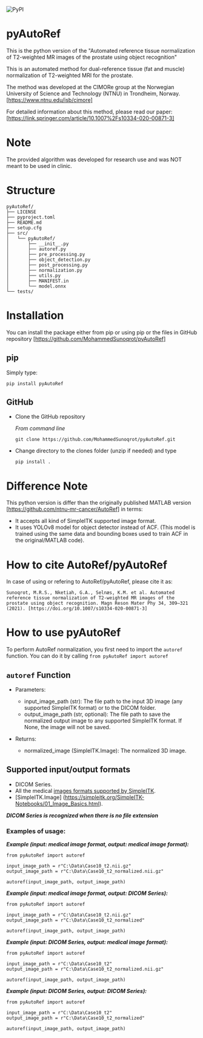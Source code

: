 ![PyPI](https://img.shields.io/pypi/v/pyAutoRef)

# pyAutoRef
This is the python version of the
"Automated reference tissue normalization of T2-weighted MR images of the prostate using object recognition"

This is an automated method for dual-reference tissue (fat and muscle) normalization of T2-weighted MRI for the prostate.

The method was developed at the CIMORe group at the Norwegian University of Science and Technology (NTNU) in Trondheim, Norway.
[https://www.ntnu.edu/isb/cimore]

For detailed information about this method, please read our paper: [https://link.springer.com/article/10.1007%2Fs10334-020-00871-3]

# Note
The provided algorithm was developed for research use and was NOT meant to be used in clinic.

# Structure
```
pyAutoRef/
├── LICENSE
├── pyproject.toml
├── README.md
├── setup.cfg
├── src/
│   └── pyAutoRef/
│       ├── __init__.py
│       ├── autoref.py
│       ├── pre_processing.py
│       ├── object_detection.py
│       ├── post_processing.py
│       ├── normalization.py
│       ├── utils.py
│       ├── MANIFEST.in
│       └── model.onnx
└── tests/
```

# Installation
You can install the package either from pip or using pip or the files in GitHub repository [https://github.com/MohammedSunoqrot/pyAutoRef]

## pip
Simply type:
```
pip install pyAutoRef
```
## GitHub
- Clone the GitHub repository
  
   *From command line*
   ```
   git clone https://github.com/MohammedSunoqrot/pyAutoRef.git
   ```
- Change directory to the clones folder (unzip if needed) and type
   ```
   pip install . 
   ```

# Difference Note
This python version is differ than the originally published MATLAB version [https://github.com/ntnu-mr-cancer/AutoRef] in terms:
- It accepts all kind of SimpleITK supported image format.
- It uses YOLOv8 model for object detector instead of ACF.
   (This model is trained using the same data and bounding boxes used to train ACF in the original/MATLAB code).

# How to cite AutoRef/pyAutoRef
In case of using or refering to AutoRef/pyAutoRef, please cite it as:
```
Sunoqrot, M.R.S., Nketiah, G.A., Selnæs, K.M. et al. Automated reference tissue normalization of T2-weighted MR images of the prostate using object recognition. Magn Reson Mater Phy 34, 309–321 (2021). [https://doi.org/10.1007/s10334-020-00871-3]
```

# How to use pyAutoRef
To perform AutoRef normalization, you first need to import the `autoref` function.
You can do it by calling `from pyAutoRef import autoref`

## `autoref` Function 
   - Parameters:
        - input_image_path (str): The file path to the input 3D image (any supported SimpleITK format) or to the DICOM folder.
        - output_image_path (str, optional): The file path to save the normalized output image to any supported SimpleITK format. If None, the image will not be saved.

   - Returns:
        - normalized_image (SimpleITK.Image): The normalized 3D image.

## Supported input/output formats
- DICOM Series.
- All the medical [images formats supported by SimpleITK](https://simpleitk.readthedocs.io/en/v2.2.0/IO.html).
- [SimpleITK.Image] (https://simpleitk.org/SimpleITK-Notebooks/01_Image_Basics.html).

***DICOM Series is recognized when there is no file extension***

### Examples of usage:

***Example (input: medical image format, output: medical image format):***
```
from pyAutoRef import autoref

input_image_path = r"C:\Data\Case10_t2.nii.gz"
output_image_path = r"C:\Data\Case10_t2_normalized.nii.gz"

autoref(input_image_path, output_image_path)
```

***Example (input: medical image format, output: DICOM Series):***
```
from pyAutoRef import autoref

input_image_path = r"C:\Data\Case10_t2.nii.gz"
output_image_path = r"C:\Data\Case10_t2_normalized"

autoref(input_image_path, output_image_path)
```

***Example (input: DICOM Series, output: medical image format):***
```
from pyAutoRef import autoref

input_image_path = r"C:\Data\Case10_t2"
output_image_path = r"C:\Data\Case10_t2_normalized.nii.gz"

autoref(input_image_path, output_image_path)

```
***Example (input: DICOM Series, output: DICOM Series):***
```
from pyAutoRef import autoref

input_image_path = r"C:\Data\Case10_t2"
output_image_path = r"C:\Data\Case10_t2_normalized"

autoref(input_image_path, output_image_path)
```
